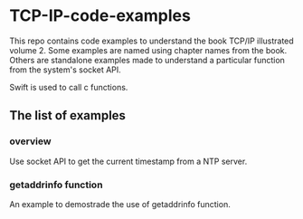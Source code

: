# TCP-IP-code-examples

This repo contains code examples to understand the book TCP/IP illustrated volume 2. Some examples are named using chapter names from the book. Others are standalone examples made to understand a particular function from the system's socket API. 

Swift is used to call c functions. 

## The list of examples

### overview 

Use socket API to get the current timestamp from a NTP server. 

### getaddrinfo function 

An example to demostrade the use of getaddrinfo function. 


